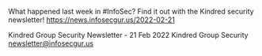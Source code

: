 What happened last week in #InfoSec? Find it out with the Kindred security newsletter!
https://news.infosecgur.us/2022-02-21

Kindred Group Security Newsletter - 21 Feb 2022
Kindred Group Security
newsletter@infosecgur.us
 
